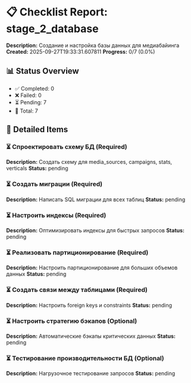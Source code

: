 
# 📋 Checklist Report: stage_2_database

**Description:** Создание и настройка базы данных для медиабайинга
**Created:** 2025-09-27T19:33:31.607811
**Progress:** 0/7 (0.0%)

## 📊 Status Overview
- ✅ Completed: 0
- ❌ Failed: 0
- ⏳ Pending: 7
- 📝 Total: 7

## 📝 Detailed Items

### ⏳ Спроектировать схему БД (Required)
**Description:** Создать схему для media_sources, campaigns, stats, verticals
**Status:** pending

### ⏳ Создать миграции (Required)
**Description:** Написать SQL миграции для всех таблиц
**Status:** pending

### ⏳ Настроить индексы (Required)
**Description:** Оптимизировать индексы для быстрых запросов
**Status:** pending

### ⏳ Реализовать партиционирование (Required)
**Description:** Настроить партиционирование для больших объемов данных
**Status:** pending

### ⏳ Создать связи между таблицами (Required)
**Description:** Настроить foreign keys и constraints
**Status:** pending

### ⏳ Настроить стратегию бэкапов (Optional)
**Description:** Автоматические бэкапы критических данных
**Status:** pending

### ⏳ Тестирование производительности БД (Optional)
**Description:** Нагрузочное тестирование запросов
**Status:** pending

